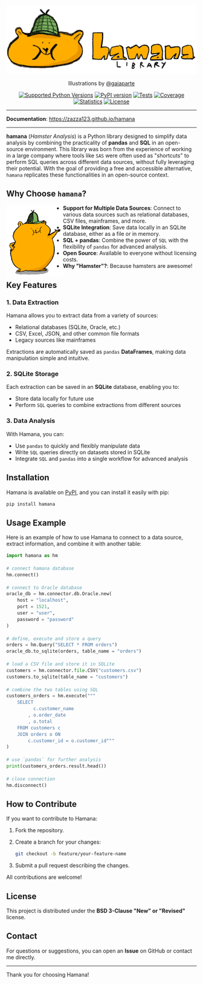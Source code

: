 <p align="center">
    <a href="https://zazza123.github.io/hamana">
        <img src="https://raw.githubusercontent.com/zazza123/hamana/main/docs/config/images/hamana-home.png" alt="hamana" width="600px" class="readme">
    </a>
</p>
<p align="center">
    Illustrations by <a href="https://www.instagram.com/gaiaparte/">@gaiaparte</a>
</p>
<p align="center">
    <a href="https://pypi.org/project/hamana" target="_blank"><img src="https://img.shields.io/pypi/pyversions/hamana.svg?color=%2334D058" alt="Supported Python Versions" height="18"></a>
    <a href="https://pypi.org/project/hamana"><img src="https://img.shields.io/pypi/v/hamana?color=%2334D058&label=pypi" alt="PyPI version" height="18"></a>
    <a href="https://github.com/zazza123/hamana/actions/workflows/execute-tests.yml?query=branch%3Amain+event%3Apush"><img src="https://github.com/zazza123/hamana/actions/workflows/execute-tests.yml/badge.svg?branch=main&action=push" alt="Tests" height="18"></a>
    <a href="https://coverage-badge.samuelcolvin.workers.dev/redirect/zazza123/hamana" target="_blank"><img src="https://coverage-badge.samuelcolvin.workers.dev/zazza123/hamana.svg" alt="Coverage" height="18"></a>
    <a href="https://pepy.tech/project/hamana" target="_blank"><img src="https://static.pepy.tech/badge/hamana/month" alt="Statistics" height="18"></a>
    <a href="https://github.com/zazza123/hamana/blob/main/LICENSE" target="_blank"><img src="https://img.shields.io/github/license/zazza123/hamana.svg" alt="License" height="18"></a>
</p>

---

<p class="readme">
    <b>Documentation</b>: <a href="https://zazza123.github.io/hamana">https://zazza123.github.io/hamana</a>
</p>
<hr class="readme">

**hamana** (*Hamster Analysis*) is a Python library designed to simplify data analysis by combining the practicality of **pandas** and **SQL** in an open-source environment. This library was born from the experience of working in a large company where tools like `SAS` were often used as "shortcuts" to perform SQL queries across different data sources, without fully leveraging their potential. With the goal of providing a free and accessible alternative, `hamana` replicates these functionalities in an open-source context.

## Why Choose `hamana`?

<img align="left" width="150" alt="Hamana Explain" src="https://raw.githubusercontent.com/zazza123/hamana/main/docs/config/images/hamana-explain.png">

- **Support for Multiple Data Sources**: Connect to various data sources such as relational databases, CSV files, mainframes, and more.
- **SQLite Integration**: Save data locally in an SQLite database, either as a file or in memory.
- **SQL + pandas**: Combine the power of `SQL` with the flexibility of `pandas` for advanced analysis.
- **Open Source**: Available to everyone without licensing costs.
- **Why "Hamster"?**: Because hamsters are awesome!

## Key Features

### 1. Data Extraction

Hamana allows you to extract data from a variety of sources:

- Relational databases (SQLite, Oracle, etc.)
- CSV, Excel, JSON, and other common file formats
- Legacy sources like mainframes

Extractions are automatically saved as `pandas` **DataFrames**, making data manipulation simple and intuitive.

### 2. SQLite Storage

Each extraction can be saved in an **SQLite** database, enabling you to:

- Store data locally for future use
- Perform `SQL` queries to combine extractions from different sources

### 3. Data Analysis

With Hamana, you can:

- Use `pandas` to quickly and flexibly manipulate data
- Write `SQL` queries directly on datasets stored in SQLite
- Integrate `SQL` and `pandas` into a single workflow for advanced analysis

## Installation

Hamana is available on [PyPI](https://pypi.org/project/hamana/), and you can install it easily with pip:

```bash
pip install hamana
```

## Usage Example

Here is an example of how to use Hamana to connect to a data source, extract information, and combine it with another table:

```python
import hamana as hm

# connect hamana database
hm.connect()

# connect to Oracle database
oracle_db = hm.connector.db.Oracle.new(
    host = "localhost",
    port = 1521,
    user = "user",
    password = "password"
)

# define, execute and store a query
orders = hm.Query("SELECT * FROM orders")
oracle_db.to_sqlite(orders, table_name = "orders")

# load a CSV file and store it in SQLite
customers = hm.connector.file.CSV("customers.csv")
customers.to_sqlite(table_name = "customers")

# combine the two tables using SQL
customers_orders = hm.execute("""
    SELECT
          c.customer_name
        , o.order_date
        , o.total
    FROM customers c
    JOIN orders o ON
        c.customer_id = o.customer_id"""
)

# use `pandas` for further analysis
print(customers_orders.result.head())

# close connection
hm.disconnect()
```

## How to Contribute

If you want to contribute to Hamana:

1. Fork the repository.
2. Create a branch for your changes:

    ```bash
    git checkout -b feature/your-feature-name
    ```

3. Submit a pull request describing the changes.

All contributions are welcome!

## License

This project is distributed under the **BSD 3-Clause "New" or "Revised"** license.

## Contact

For questions or suggestions, you can open an **Issue** on GitHub or contact me directly.

---
Thank you for choosing Hamana!
